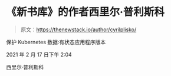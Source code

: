# 《新书库》的作者西里尔·普利斯科

> 原文：<https://thenewstack.io/author/cyrilplisko/>

保护 Kubernetes 数据:有状态应用程序版本

2021 年 2 月 17 日下午 2:04

西里尔·普利斯科